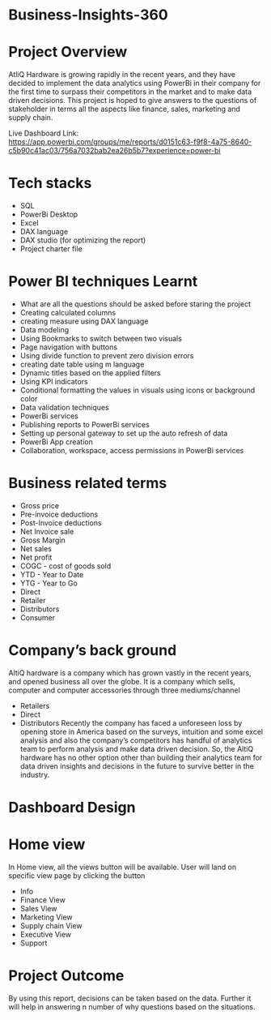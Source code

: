 # Business-Insights-360

# Project Overview
AtliQ Hardware is growing rapidly in the recent years, and they have decided to implement the data analytics using PowerBi in their company for the first time to surpass their competitors in the market and to make data driven decisions. This project is hoped to give answers to the questions of stakeholder in terms all the aspects like finance, sales, marketing and supply chain.

Live Dashboard Link:
https://app.powerbi.com/groups/me/reports/d0151c63-f9f8-4a75-8640-c5b90c41ac03/756a7032bab2ea26b5b7?experience=power-bi


# Tech stacks

* SQL
* PowerBi Desktop
* Excel
* DAX language
* DAX studio (for optimizing the report)
* Project charter file


# Power BI techniques Learnt

* What are all the questions should be asked before staring the project
* Creating calculated columns
* creating measure using DAX language
* Data modeling
* Using Bookmarks to switch between two visuals
* Page navigation with buttons
* Using divide function to prevent zero division errors
* creating date table using m language
* Dynamic titles based on the applied filters
* Using KPI indicators
* Conditional formatting the values in visuals using icons or background color
* Data validation techniques
* PowerBi services
* Publishing reports to PowerBi services
* Setting up personal gateway to set up the auto refresh of data
* PowerBi App creation
* Collaboration, workspace, access permissions in PowerBi services


# Business related terms

* Gross price
* Pre-invoice deductions
* Post-Invoice deductions
* Net Invoice sale
* Gross Margin
* Net sales
* Net profit
* COGC - cost of goods sold
* YTD - Year to Date
* YTG - Year to Go
* Direct
* Retailer
* Distributors
* Consumer


# Company’s back ground
AltiQ hardware is a company which has grown vastly in the recent years, and opened business all over the globe. It is a company which sells, computer and computer accessories through three mediums/channel

* Retailers
* Direct
* Distributors
Recently the company has faced a unforeseen loss by opening store in America based on the surveys, intuition and some excel analysis and also the company’s competitors has handful of analytics team to perform analysis and make data driven decision. So, the AltiQ hardware has no other option other than building their analytics team for data driven insights and decisions in the future to survive better in the industry.


# Dashboard Design

# Home view
In Home view, all the views button will be available. User will land on specific view page by clicking the button

* Info
* Finance View
* Sales View
* Marketing View
* Supply chain View
* Executive View
* Support


# Project Outcome
By using this report, decisions can be taken based on the data. Further it will help in answering n number of why questions based on the situations.
